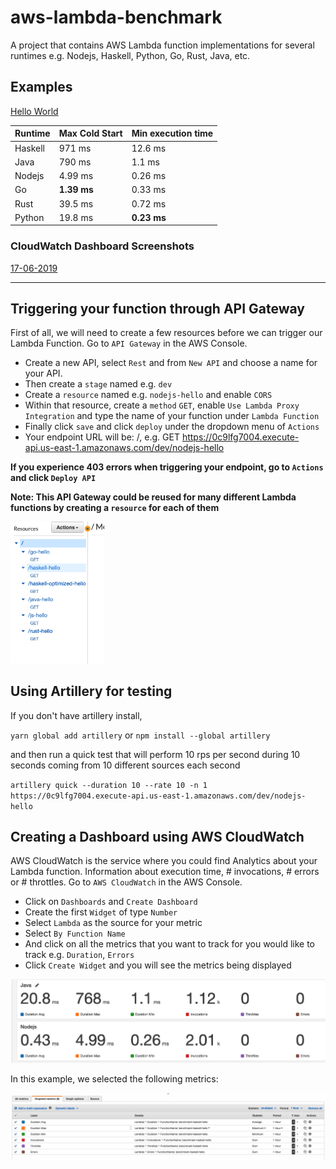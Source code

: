 # aws-lambda-benchmark
A project that contains AWS Lambda function implementations for several runtimes e.g. Nodejs, Haskell, Python, Go, Rust, Java, etc.

## Examples
[Hello World](examples/hello-world/setup.md)

|Runtime|Max Cold Start|Min execution time|
|--------|----------|------------------|
|Haskell|971 ms|12.6 ms|
|Java|790 ms|1.1 ms|
|Nodejs|4.99 ms| 0.26 ms|
|Go|**1.39 ms**|0.33 ms|
|Rust|39.5 ms|0.72 ms|
|Python|19.8 ms|**0.23 ms**|

### CloudWatch Dashboard Screenshots
[17-06-2019](assets/performance/hello-world/hello-world-17-06-19.png)

---

## Triggering your function through API Gateway

First of all, we will need to create a few resources before we can trigger our Lambda Function. Go to `API Gateway` in the AWS Console.

- Create a new API, select `Rest` and from `New API` and choose a name for your API.
- Then create a `stage` named e.g. `dev`
- Create a `resource` named e.g. `nodejs-hello` and enable `CORS`
- Within that resource, create a `method` `GET`, enable `Use Lambda Proxy Integration` and type the name of your function under `Lambda Function`
- Finally click `save` and click `deploy` under the dropdown menu of `Actions`
- Your endpoint URL will be: <Method> <stage-invoke-url>/<resource-name>, e.g. GET https://0c9lfg7004.execute-api.us-east-1.amazonaws.com/dev/nodejs-hello

**If you experience 403 errors when triggering your endpoint, go to `Actions` and click `Deploy API`**

**Note: This API Gateway could be reused for many different Lambda functions by creating a `resource` for each of them**

<img src="./assets/apigateway/apigateway-resources.png" width="150">


## Using Artillery for testing

If you don't have artillery install,

`yarn global add artillery`
or
`npm install --global artillery`

and then run a quick test that will perform 10 rps per second during 10 seconds coming from 10 different sources each second

`artillery quick --duration 10 --rate 10 -n 1 https://0c9lfg7004.execute-api.us-east-1.amazonaws.com/dev/nodejs-hello`

## Creating a Dashboard using AWS CloudWatch
AWS CloudWatch is the service where you could find Analytics about your Lambda function. Information about execution time, # invocations, # errors or # throttles. Go to `AWS CloudWatch` in the AWS Console.

- Click on `Dashboards` and `Create Dashboard`
- Create the first `Widget` of type `Number`
- Select `Lambda` as the source for your metric
- Select `By Function Name`
- And click on all the metrics that you want to track for you would like to track e.g. `Duration`, `Errors`
- Click `Create Widget` and you will see the metrics being displayed

![](assets/cloudwatch/cloudwatch-lambda-metrics.png)

In this example, we selected the following metrics:

![](assets/cloudwatch/cloudwatch-lambda-metrics-selection.png)

